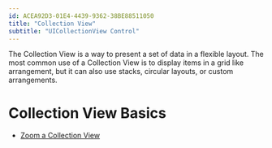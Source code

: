 ```yaml
---
id: ACEA92D3-01E4-4439-9362-38BE88511050
title: "Collection View"
subtitle: "UICollectionView Control"
---
```


The Collection View is a way to present a set of data in a flexible layout.  The
	most common use of a Collection View is to display items in a grid like arrangement,
	but it can also use stacks, circular layouts, or custom arrangements.

 <a name="Collection_View_Basics" class="injected"></a>


# Collection View Basics

-   [Zoom a Collection View](/Recipes/ios/content_controls/collection_view/collection_view_zoom)
